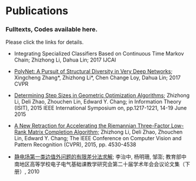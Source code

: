 # Publications
### Fulltexts, Codes available here. 
Please click the links for details.

* Integrating Specialized Classifiers Based on Continuous Time Markov Chain; Zhizhong Li, Dahua Lin; 2017 IJCAI

* [PolyNet: A Pursuit of Structural Diversity in Very Deep Networks](https://arxiv.org/abs/1611.05725); Xingcheng Zhang\*, Zhizhong Li\*, Chen Change Loy, Dahua Lin; 2017 CVPR

* [Determining Step Sizes in Geometric Optimization Algorithms](papers/2015%20ISIT%3B%20Determining%20Step%20Sizes%20in%20Geometric%20Optimization%3B%20Zhizhong%20Li%2C%20Deli%20Zhao%2C%20Zhouchen%20Lin%2C%20Edward%20Y.%20Chang/2015%20ISIT%20-%20fulltext.pdf); Zhizhong Li, Deli Zhao, Zhouchen Lin, Edward Y. Chang; in Information Theory (ISIT), 2015 IEEE International Symposium on,  pp.1217-1221, 14-19 June 2015

* [A New Retraction for Accelerating the Riemannian Three-Factor Low-Rank Matrix Completion Algorithm;](papers/2015%20CVPR%3B%20A%20New%20Retraction%20for%20Accelerating%20the%20Riemannian%20Three-Factor%20Low-Rank%20Matrix%20Completion%20Algorithm%3B%20Zhizhong%20Li%2C%20Deli%20Zhao%2C%20Zhouchen%20Lin%2C%20Edward%20Y.%20Chang/2015%20CVPR%20-%20fulltext.pdf) Zhizhong Li, Deli Zhao, Zhouchen Lin, Edward Y. Chang; The IEEE Conference on Computer Vision and Pattern Recognition (CVPR), 2015, pp. 4530-4538

*	[静电场第一类边值外问题的有限差分法求解](http://cpfd.cnki.com.cn/Article/CPFDTOTAL-HNKX201007002034.htm); 李治中, 杨明珊, 邹澎; 教育部中南地区高等学校电子电气基础课教学研究会第二十届学术年会会议论文集（下册）, 2010
